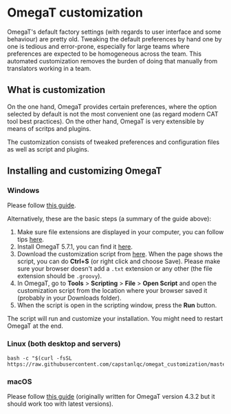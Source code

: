 # OmegaT customization

OmegaT's default factory settings (with regards to user interface and some behaviour) are pretty old. Tweaking the default preferences by hand one by one is tedious and error-prone, especially for large teams where preferences are expected to be homogeneous across the team. This automated customization removes the burden of doing that manually from translators working in a team.

## What is customization

On the one hand, OmegaT provides certain preferences, where the option selected by default is not the most convenient one (as regard modern CAT tool best practices). On the other hand, OmegaT is very extensible by means of scritps and plugins.

The customization consists of tweaked preferences and configuration files as well as script and plugins.

## Installing and customizing OmegaT

### Windows

Please follow [this guide](https://slides.com/capstan/omegat5-installation-and-customization-guide).

Alternatively, these are the basic steps (a summary of the guide above):

1. Make sure file extensions are displayed in your computer, you can follow tips [here](https://www.howtogeek.com/205086/beginner-how-to-make-windows-show-file-extensions/).
2. Install OmegaT 5.7.1, you can find it [here](https://sourceforge.net/projects/omegat/files/OmegaT%20-%20Latest/OmegaT%205.7.1/OmegaT_5.7.1_Beta_Windows_64_Signed.exe/download).
3. Download the customization script from [here](https://cat.capstan.be/OmegaT/installer/scripts/updateConfigBundle.groovy). When the page shows the script, you can do **Ctrl+S** (or right click and choose Save). Please make sure your browser doesn't add a `.txt` extension or any other (the file extension should be `.groovy`).
4. In OmegaT, go to **Tools** > **Scripting** > **File** > **Open Script** and open the customization script from the location where your browser saved it (probably in your Downloads folder).
5. When the script is open in the scripting window, press the **Run** button.

The script will run and customize your installation. You might need to restart OmegaT at the end.

<!-- @TODO: write instructions for chocolatey in PowerShell -->

### Linux (both desktop and servers)

```
bash -c "$(curl -fsSL https://raw.githubusercontent.com/capstanlqc/omegat_customization/master/custo/omtlinux_custom_installer.sh)"
```

### macOS

Please follow [this guide](https://slides.com/capstan/omegat-installation-and-customization-guide-macos) (originally written for OmegaT version 4.3.2 but it should work too with latest versions).
